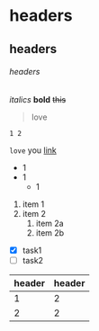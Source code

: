 # headers  
## headers  
###### headers

*italics*
**bold**
~~this~~

> love
```
1 2
```
`love` you
[link](https://www.linkedin.com/in/huizhengchi/)
* 1
* 1
  * 1
1. item 1
2. item 2
   1. item 2a
   1. item 2b
- [x] task1
- [ ] task2

header|header
---|---
1|2
2|2

